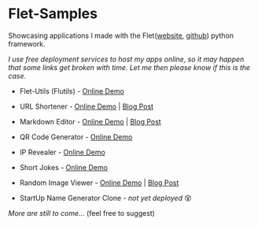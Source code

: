 # Flet-Samples

 Showcasing applications I made with the Flet([website](https://flet.dev), [github](https://github.com/flet-dev/flet)) python framework.

_I use free deployment services to host my apps online, so  it may happen that some links get broken with time. Let me then please know if this is the case._

- Flet-Utils (Flutils) - [Online Demo](https://flutils.pages.dev/)

- URL Shortener - [Online Demo](https://url-shorten.fly.dev/) | [Blog Post](https://medium.com/@ndonkohenri/building-a-url-shortener-flutter-app-with-flet-python-framework-fffa1d98a53e)

- Markdown Editor - [Online Demo](https://md-editor.fly.dev/) | [Blog Post](https://medium.com/@ndonkohenri/building-a-markdown-editor-previewer-with-flet-7d9b06d6dc4b)

- QR Code Generator - [Online Demo](https://qrcode-gen.fly.dev/)

- IP Revealer - [Online Demo](https://ip-revealer.henrindonko.repl.co/)

- Short Jokes - [Online Demo](https://short-jokes.henrindonko.repl.co/)

- Random Image Viewer - [Online Demo](https://random-image-generator.henrindonko.repl.co) | [Blog Post](https://ndonkohenri.medium.com/building-a-random-image-generator-flutter-app-with-the-flet-python-framework-ecfe8b5daaf8)

- StartUp Name Generator Clone - _not yet deployed_ 😵‍

[//]: # (- [Online Demo]&#40;https://startup-name-generator.henrindonko.repl.co&#41;)

_More are still to come..._ (feel free to suggest)
